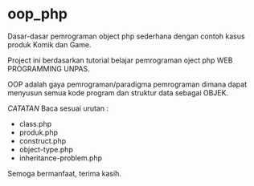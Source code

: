 # oop_php
Dasar-dasar pemrograman object php sederhana dengan contoh kasus produk Komik dan Game.

Project ini berdasarkan tutorial belajar pemrograman oject php WEB PROGRAMMING UNPAS.

OOP adalah gaya pemrograman/paradigma pemrograman 
dimana dapat menyusun semua kode program dan struktur data sebagai OBJEK. 

*CATATAN*
Baca sesuai urutan :
- class.php
- produk.php
- construct.php
- object-type.php
- inheritance-problem.php

Semoga bermanfaat, terima kasih.
